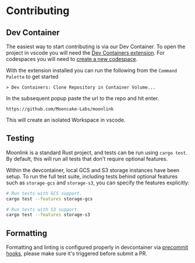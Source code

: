 # Contributing

## Dev Container
The easiest way to start contributing is via our Dev Container. To open the project in vscode you will need the [Dev Containers extension](https://marketplace.visualstudio.com/items?itemName=ms-vscode-remote.remote-containers). For codespaces you will need to [create a new codespace](https://codespace.new/Mooncake-Labs/pg_mooncake).

With the extension installed you can run the following from the `Command Palette` to get started
```
> Dev Containers: Clone Repository in Container Volume...
```

In the subsequent popup paste the url to the repo and hit enter.
```
https://github.com/Mooncake-Labs/moonlink
```

This will create an isolated Workspace in vscode.

## Testing
Moonlink is a standard Rust project, and tests can be run using `cargo test`. By default, this will run all tests that don't require optional features.

Within the devcontainer, local GCS and S3 storage instances have been setup. To run the full test suite, including tests behind optional features such as `storage-gcs` and `storage-s3`, you can specify the features explicitly:
```sh
# Run tests with GCS support.
cargo test --features storage-gcs

# Run tests with S3 support.
cargo test --features storage-s3
```

## Formatting
Formatting and linting is configured properly in devcontainer via [precommit hooks](https://github.com/Mooncake-Labs/moonlink/blob/main/.pre-commit-config.yaml), please make sure it's triggered before submit a PR.
